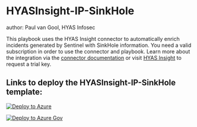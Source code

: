 # HYASInsight-IP-SinkHole
author: Paul van Gool, HYAS Infosec

This playbook uses the HYAS Insight connector to automatically enrich incidents generated by Sentinel with SinkHole information. You need a valid subscription in order to use the connector and playbook. Learn more about the integration via the [connector documentation](https://docs.microsoft.com/connectors/hyasinsight/) or visit [HYAS Insight](https://www.hyas.com/contact) to request a trial key.


## Links to deploy the HYASInsight-IP-SinkHole template:

[![Deploy to Azure](https://aka.ms/deploytoazurebutton)](https://portal.azure.com/#create/Microsoft.Template/uri/https%3A%2F%2Fraw.githubusercontent.com%2FRamboV%2FAzure-Sentinel%2Fmaster%2FSolutions%2FHYAS%2FPlaybooks%2FHYAS-Insight-IP-Sinkhole-Data%2Fazuredeploy.json)

[![Deploy to Azure Gov](https://aka.ms/deploytoazuregovbutton)](https://portal.azure.us/#create/Microsoft.Template/uri/https%3A%2F%2Fraw.githubusercontent.com%2FRamboV%2FAzure-Sentinel%2Fmaster%2FSolutions%2FHYAS%2FPlaybooks%2FHYAS-Insight-IP-Sinkhole-Data%2Fazuredeploy.json)
